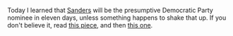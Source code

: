 Today I learned that <a href="http://scripting.com/2020/02/20/144006.html?title=notesOnLastNightsDebate#a144753">Sanders</a> will be the presumptive Democratic Party nominee in eleven days, unless something happens to shake that up. If you don't believe it, read <a href="https://thebulwark.com/the-5-lessons-from-2016-democrats-need-to-understand-if-they-want-to-stop-bernie/">this piece</a>, and then <a href="https://www.nydailynews.com/opinion/ny-oped-memo-to-mike-bloomberg-20200222-v4fuckgwena3zlijlqlu6rod6u-story.html">this one</a>.  
